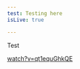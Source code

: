```yaml
---
test: Testing here
isLive: true

---
```

Test

[watch?v=qt1equGhkQE](https://www.youtube.com/watch?v=qt1equGhkQE "watch?v=qt1equGhkQE")